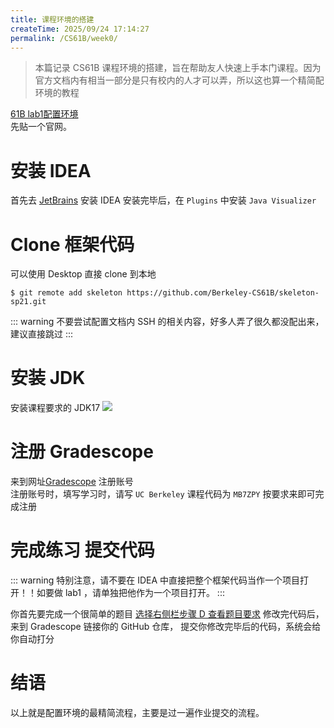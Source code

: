 ```yaml
---
title: 课程环境的搭建
createTime: 2025/09/24 17:14:27
permalink: /CS61B/week0/
---
```

> 本篇记录 CS61B 课程环境的搭建，旨在帮助友人快速上手本门课程。因为官方文档内有相当一部分是只有校内的人才可以弄，所以这也算一个精简配环境的教程

[61B lab1配置环境](https://sp21.datastructur.es/materials/lab/lab1setup/lab1setup)  
先贴一个官网。


# 安装 IDEA
首先去 [JetBrains](https://www.jetbrains.com/idea/download/) 安装 IDEA
安装完毕后，在 `Plugins` 中安装 `Java Visualizer`

# Clone 框架代码
可以使用 Desktop 直接 clone 到本地
```shell
$ git remote add skeleton https://github.com/Berkeley-CS61B/skeleton-sp21.git
```
::: warning 不要尝试配置文档内 SSH 的相关内容，好多人弄了很久都没配出来，建议直接跳过
:::

# 安装 JDK
安装课程要求的 JDK17
![](https://cdn.jsdelivr.net/gh/JiuYuuu/Blog-images/CS61B/week0/IDEA.png)

# 注册 Gradescope
来到网址[Gradescope](http://gradescope.com/) 注册账号  
注册账号时，填写学习时，请写 `UC Berkeley`
课程代码为 `MB7ZPY` 按要求来即可完成注册
# 完成练习 提交代码
::: warning 特别注意，请不要在 IDEA 中直接把整个框架代码当作一个项目打开！！如要做 lab1 ，请单独把他作为一个项目打开。
:::

你首先要完成一个很简单的题目
[选择右侧栏步骤 D 查看题目要求](https://sp21.datastructur.es/materials/lab/lab1/lab1)
修改完代码后，来到 Gradescope 链接你的 GitHub 仓库， 提交你修改完毕后的代码，系统会给你自动打分

# 结语

以上就是配置环境的最精简流程，主要是过一遍作业提交的流程。